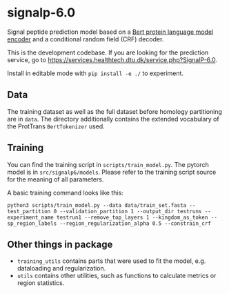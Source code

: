 # signalp-6.0
Signal peptide prediction model based on a [Bert protein language model encoder](https://github.com/agemagician/ProtTrans) and a conditional random field (CRF) decoder.

This is the development codebase. If you are looking for the prediction service, go to https://services.healthtech.dtu.dk/service.php?SignalP-6.0.

Install in editable mode with `pip install -e ./` to experiment.

## Data

The training dataset as well as the full dataset before homology partitioning are in `data`. The directory additionally contains the extended vocabulary of the ProtTrans `BertTokenizer` used.

## Training

You can find the training script in `scripts/train_model.py`. The pytorch model is in  `src/signalp6/models`. Please refer to the training script source for the meaning of all parameters.

A basic training command looks like this:
```
python3 scripts/train_model.py --data data/train_set.fasta --test_partition 0 --validation_partition 1 --output_dir testruns --experiment_name testrun1 --remove_top_layers 1 --kingdom_as_token --sp_region_labels --region_regularization_alpha 0.5 --constrain_crf
```


## Other things in package
- `training_utils` contains parts that were used to fit the model, e.g. dataloading and regularization.
- `utils` contains other utilities, such as functions to calculate metrics or region statistics.


